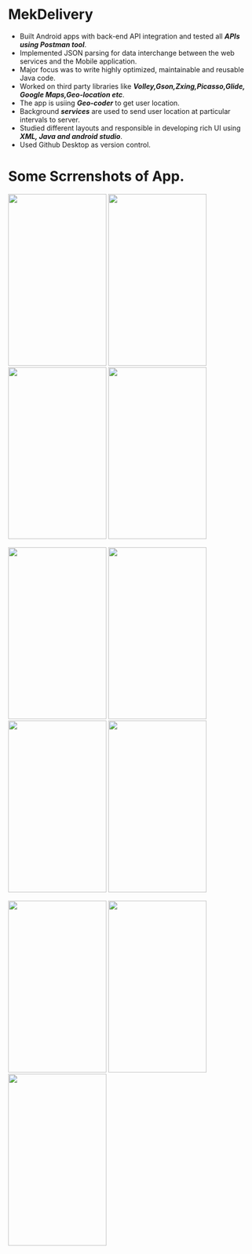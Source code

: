 # MekDelivery

- Built Android apps with back-end API integration and tested all ***APIs using Postman tool***. 
- Implemented JSON parsing for data interchange between the web services and the Mobile application. 
- Major focus was to write highly optimized, maintainable and reusable Java code. 
- Worked on third party libraries like ***Volley,Gson,Zxing,Picasso,Glide, Google Maps,Geo-location etc***. 
- The app is usiing ***Geo-coder*** to get user location.
- Background ***services*** are used to send user location at particular intervals to server.
- Studied different layouts and responsible in developing rich UI using ***XML, Java and android studio***. 
- Used Github Desktop as version control.

# Some Scrrenshots of App.

<img src="https://user-images.githubusercontent.com/35134157/64073874-bb9e9f00-ccc1-11e9-8a31-73021f4a5f90.png" width="200" height="350">  <img src="https://user-images.githubusercontent.com/35134157/64073877-c0635300-ccc1-11e9-9baf-563ab2423b45.png" width="200" height="350">  <img src="https://user-images.githubusercontent.com/35134157/64073878-c0635300-ccc1-11e9-897f-0623247057dd.png" width="200" height="350"> <img src="https://user-images.githubusercontent.com/35134157/64073879-c0635300-ccc1-11e9-967d-b883575ec7fc.png" width="200" height="350">

<img src="https://user-images.githubusercontent.com/35134157/64073882-c0635300-ccc1-11e9-9335-ab17b41940b2.png" width="200" height="350">  <img src="https://user-images.githubusercontent.com/35134157/64073883-c0fbe980-ccc1-11e9-8aeb-4aac3a5b0d2b.png" width="200" height="350"> <img src="https://user-images.githubusercontent.com/35134157/64073884-c0fbe980-ccc1-11e9-8795-14aeee35d75f.png" width="200" height="350">   <img src="https://user-images.githubusercontent.com/35134157/64073885-c0fbe980-ccc1-11e9-85f2-abc9d5044b15.png" width="200" height="350"> 

<img src="https://user-images.githubusercontent.com/35134157/64073886-c1948000-ccc1-11e9-9b26-459ebd8521cb.png" width="200" height="350">  <img src="https://user-images.githubusercontent.com/35134157/64073887-c1948000-ccc1-11e9-9746-e58b6e8818e0.png" width="200" height="350">  <img src="https://user-images.githubusercontent.com/35134157/64073888-c1948000-ccc1-11e9-8371-516e75c91f25.png" width="200" height="350"> 






